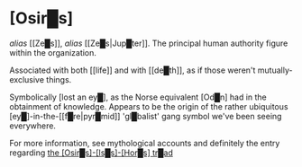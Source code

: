# **[Osir█s]**

*alias* [[Ze█s]], *alias* [[Ze█s|Jup█ter]].  The principal human authority figure within the organization.

Associated with both [[life]] and with [[de█th]], as if those weren't mutually-exclusive things.

Symbolically [lost an ey█], as the Norse equivalent [Od█n] had in the obtainment of knowledge.  Appears to be the origin of the rather ubiquitous [ey█]-in-the-[[f█re|pyr█mid]] 'gl█balist' gang symbol we've been seeing everywhere.

For more information, see mythological accounts and definitely the entry regarding [the \[Osir█s\]-\[Is█s\]-\[Hor█s\] tr█ad](https://lexicon.divinewillassembly.com/Tropes/F%E2%96%88therM%E2%96%88therChild/#the-osirs-iss-hors-trad)

